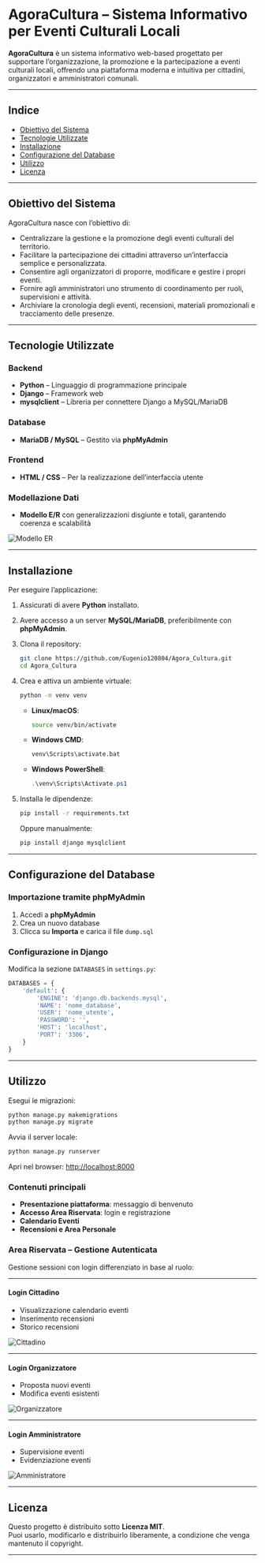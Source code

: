 
# AgoraCultura – Sistema Informativo per Eventi Culturali Locali

**AgoraCultura** è un sistema informativo web-based progettato per supportare l’organizzazione, la promozione e la partecipazione a eventi culturali locali, offrendo una piattaforma moderna e intuitiva per cittadini, organizzatori e amministratori comunali.

---

## Indice

- [Obiettivo del Sistema](#obiettivo-del-sistema)
- [Tecnologie Utilizzate](#tecnologie-utilizzate)
- [Installazione](#installazione)
- [Configurazione del Database](#configurazione-del-database)
- [Utilizzo](#utilizzo)
- [Licenza](#licenza)

---

## Obiettivo del Sistema

AgoraCultura nasce con l’obiettivo di:

- Centralizzare la gestione e la promozione degli eventi culturali del territorio.
- Facilitare la partecipazione dei cittadini attraverso un’interfaccia semplice e personalizzata.
- Consentire agli organizzatori di proporre, modificare e gestire i propri eventi.
- Fornire agli amministratori uno strumento di coordinamento per ruoli, supervisioni e attività.
- Archiviare la cronologia degli eventi, recensioni, materiali promozionali e tracciamento delle presenze.

---

## Tecnologie Utilizzate

### Backend
- **Python** – Linguaggio di programmazione principale
- **Django** – Framework web
- **mysqlclient** – Libreria per connettere Django a MySQL/MariaDB

### Database
- **MariaDB / MySQL** – Gestito via **phpMyAdmin**

### Frontend
- **HTML / CSS** – Per la realizzazione dell’interfaccia utente

### Modellazione Dati
- **Modello E/R** con generalizzazioni disgiunte e totali, garantendo coerenza e scalabilità

![Modello ER](https://github.com/user-attachments/assets/67c97d27-171c-472c-a1e0-946875757b26)

---

## Installazione

Per eseguire l’applicazione:

1. Assicurati di avere **Python** installato.

2. Avere accesso a un server **MySQL/MariaDB**, preferibilmente con **phpMyAdmin**.

3. Clona il repository:
   ```bash
   git clone https://github.com/Eugenio120804/Agora_Cultura.git
   cd Agora_Cultura
   ```

4. Crea e attiva un ambiente virtuale:
   ```bash
   python -m venv venv
   ```

   - **Linux/macOS**:
     ```bash
     source venv/bin/activate
     ```

   - **Windows CMD**:
     ```cmd
     venv\Scripts\activate.bat
     ```

   - **Windows PowerShell**:
     ```powershell
     .\venv\Scripts\Activate.ps1
     ```

5. Installa le dipendenze:
   ```bash
   pip install -r requirements.txt
   ```

   Oppure manualmente:
   ```bash
   pip install django mysqlclient
   ```

---

## Configurazione del Database

### Importazione tramite phpMyAdmin

1. Accedi a **phpMyAdmin**
2. Crea un nuovo database
3. Clicca su **Importa** e carica il file `dump.sql`

### Configurazione in Django

Modifica la sezione `DATABASES` in `settings.py`:

```python
DATABASES = {
    'default': {
        'ENGINE': 'django.db.backends.mysql',
        'NAME': 'nome_database',
        'USER': 'nome_utente',
        'PASSWORD': '',
        'HOST': 'localhost',
        'PORT': '3306',
    }
}
```

---

## Utilizzo

Esegui le migrazioni:
```bash
python manage.py makemigrations
python manage.py migrate
```

Avvia il server locale:
```bash
python manage.py runserver
```

Apri nel browser: [http://localhost:8000](http://localhost:8000)

### Contenuti principali

- **Presentazione piattaforma**: messaggio di benvenuto
- **Accesso Area Riservata**: login e registrazione
- **Calendario Eventi**
- **Recensioni e Area Personale**

### Area Riservata – Gestione Autenticata

Gestione sessioni con login differenziato in base al ruolo:

---

#### Login Cittadino

- Visualizzazione calendario eventi
- Inserimento recensioni
- Storico recensioni

![Cittadino](https://github.com/user-attachments/assets/3456f905-1b1c-4516-9b13-3f1cf9392da5)

---

#### Login Organizzatore

- Proposta nuovi eventi
- Modifica eventi esistenti

![Organizzatore](https://github.com/user-attachments/assets/255af1d1-5b4d-4df2-a691-65f8cfd6c83d)

---

#### Login Amministratore

- Supervisione eventi
- Evidenziazione eventi

![Amministratore](https://github.com/user-attachments/assets/c7d62eae-ad4b-416f-94eb-4d58b4f6ad75)

---

## Licenza

Questo progetto è distribuito sotto **Licenza MIT**.  
Puoi usarlo, modificarlo e distribuirlo liberamente, a condizione che venga mantenuto il copyright.

---
